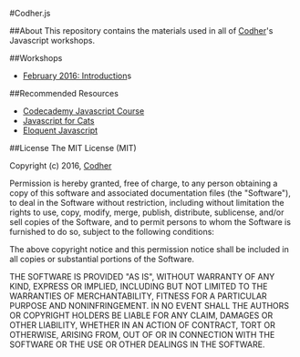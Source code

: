 #Codher.js

##About
This repository contains the materials used in all of [Codher](http://www.codher.com)'s Javascript workshops.

##Workshops
- [February 2016: Introduction](/tree/master/201602_introduction)s

##Recommended Resources
- [Codecademy Javascript Course](https://www.codecademy.com/learn/javascript)
- [Javascript for Cats](http://jsforcats.com/)
- [Eloquent Javascript](http://eloquentjavascript.net/)


##License
The MIT License (MIT)

Copyright (c) 2016, [Codher](http://www.codher.com)

Permission is hereby granted, free of charge, to any person obtaining a copy of this software and associated documentation files (the "Software"), to deal in the Software without restriction, including without limitation the rights to use, copy, modify, merge, publish, distribute, sublicense, and/or sell copies of the Software, and to permit persons to whom the Software is furnished to do so, subject to the following conditions:

The above copyright notice and this permission notice shall be included in all copies or substantial portions of the Software.

THE SOFTWARE IS PROVIDED "AS IS", WITHOUT WARRANTY OF ANY KIND, EXPRESS OR IMPLIED, INCLUDING BUT NOT LIMITED TO THE WARRANTIES OF MERCHANTABILITY, FITNESS FOR A PARTICULAR PURPOSE AND NONINFRINGEMENT. IN NO EVENT SHALL THE AUTHORS OR COPYRIGHT HOLDERS BE LIABLE FOR ANY CLAIM, DAMAGES OR OTHER LIABILITY, WHETHER IN AN ACTION OF CONTRACT, TORT OR OTHERWISE, ARISING FROM, OUT OF OR IN CONNECTION WITH THE SOFTWARE OR THE USE OR OTHER DEALINGS IN THE SOFTWARE.
